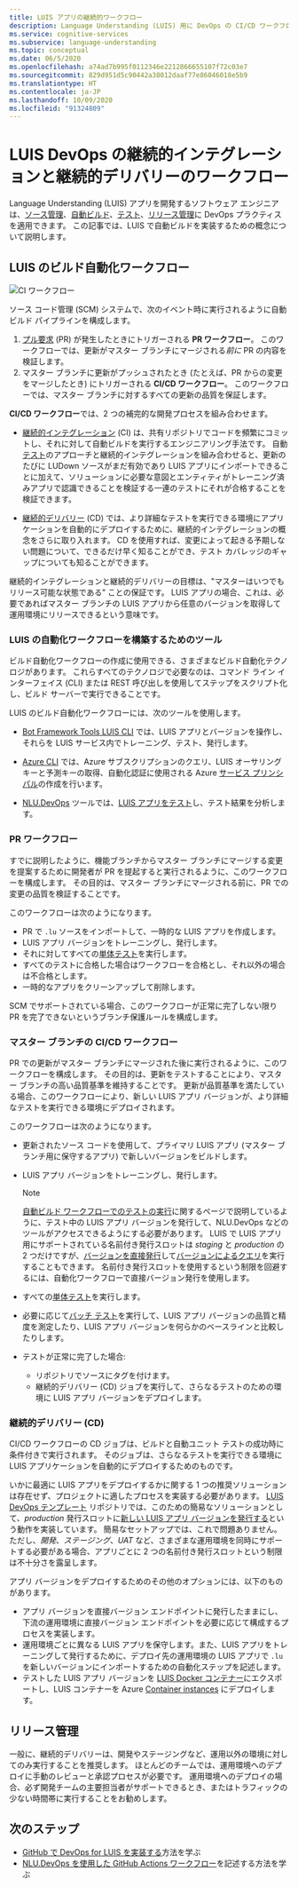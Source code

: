 ```yaml
---
title: LUIS アプリの継続的ワークフロー
description: Language Understanding (LUIS) 用に DevOps の CI/CD ワークフローを実装する方法。
ms.service: cognitive-services
ms.subservice: language-understanding
ms.topic: conceptual
ms.date: 06/5/2020
ms.openlocfilehash: a74ad7b995f0112346e2212866655107f72c03e7
ms.sourcegitcommit: 829d951d5c90442a38012daaf77e86046018e5b9
ms.translationtype: HT
ms.contentlocale: ja-JP
ms.lasthandoff: 10/09/2020
ms.locfileid: "91324809"
---
```

# <a name="continuous-integration-and-continuous-delivery-workflows-for-luis-devops"></a>LUIS DevOps の継続的インテグレーションと継続的デリバリーのワークフロー

Language Understanding (LUIS) アプリを開発するソフトウェア エンジニアは、[ソース管理](luis-concept-devops-sourcecontrol.md)、[自動ビルド](luis-concept-devops-automation.md)、[テスト](luis-concept-devops-testing.md)、[リリース管理](luis-concept-devops-automation.md#release-management)に DevOps プラクティスを適用できます。 この記事では、LUIS で自動ビルドを実装するための概念について説明します。

## <a name="build-automation-workflows-for-luis"></a>LUIS のビルド自動化ワークフロー

![CI ワークフロー](./media/luis-concept-devops-automation/luis-automation.png)

ソース コード管理 (SCM) システムで、次のイベント時に実行されるように自動ビルド パイプラインを構成します。

1. [プル要求](https://help.github.com/github/collaborating-with-issues-and-pull-requests/about-pull-requests) (PR) が発生したときにトリガーされる **PR ワークフロー**。 このワークフローでは、更新がマスター ブランチにマージされる*前に* PR の内容を検証します。
1. マスター ブランチに更新がプッシュされたとき (たとえば、PR からの変更をマージしたとき) にトリガーされる **CI/CD ワークフロー**。 このワークフローでは、マスター ブランチに対するすべての更新の品質を保証します。

**CI/CD ワークフロー**では、2 つの補完的な開発プロセスを組み合わせます。

* [継続的インテグレーション](https://docs.microsoft.com/azure/devops/learn/what-is-continuous-integration) (CI) は、共有リポジトリでコードを頻繁にコミットし、それに対して自動ビルドを実行するエンジニアリング手法です。 自動[テスト](luis-concept-devops-testing.md)のアプローチと継続的インテグレーションを組み合わせると、更新のたびに LUDown ソースがまだ有効であり LUIS アプリにインポートできることに加えて、ソリューションに必要な意図とエンティティがトレーニング済みアプリで認識できることを検証する一連のテストにそれが合格することを検証できます。

* [継続的デリバリー](https://docs.microsoft.com/azure/devops/learn/what-is-continuous-delivery) (CD) では、より詳細なテストを実行できる環境にアプリケーションを自動的にデプロイするために、継続的インテグレーションの概念をさらに取り入れます。 CD を使用すれば、変更によって起きる予期しない問題について、できるだけ早く知ることができ、テスト カバレッジのギャップについても知ることができます。

継続的インテグレーションと継続的デリバリーの目標は、"マスターはいつでもリリース可能な状態である" ことの保証です。 LUIS アプリの場合、これは、必要であればマスター ブランチの LUIS アプリから任意のバージョンを取得して運用環境にリリースできるという意味です。

### <a name="tools-for-building-automation-workflows-for-luis"></a>LUIS の自動化ワークフローを構築するためのツール

ビルド自動化ワークフローの作成に使用できる、さまざまなビルド自動化テクノロジがあります。 これらすべてのテクノロジで必要なのは、コマンド ライン インターフェイス (CLI) または REST 呼び出しを使用してステップをスクリプト化し、ビルド サーバーで実行できることです。

LUIS のビルド自動化ワークフローには、次のツールを使用します。

* [Bot Framework Tools LUIS CLI](https://github.com/microsoft/botbuilder-tools/tree/master/packages/LUIS) では、LUIS アプリとバージョンを操作し、それらを LUIS サービス内でトレーニング、テスト、発行します。

* [Azure CLI](https://docs.microsoft.com/cli/azure/?view=azure-cli-latest) では、Azure サブスクリプションのクエリ、LUIS オーサリング キーと予測キーの取得、自動化認証に使用される Azure [サービス プリンシパル](https://docs.microsoft.com/cli/azure/ad/sp?view=azure-cli-latest)の作成を行います。

* [NLU.DevOps](https://github.com/microsoft/NLU.DevOps) ツールでは、[LUIS アプリをテスト](luis-concept-devops-testing.md)し、テスト結果を分析します。

### <a name="the-pr-workflow"></a>PR ワークフロー

すでに説明したように、機能ブランチからマスター ブランチにマージする変更を提案するために開発者が PR を提起すると実行されるように、このワークフローを構成します。 その目的は、マスター ブランチにマージされる前に、PR での変更の品質を検証することです。

このワークフローは次のようになります。

* PR で `.lu` ソースをインポートして、一時的な LUIS アプリを作成します。
* LUIS アプリ バージョンをトレーニングし、発行します。
* それに対してすべての[単体テスト](luis-concept-devops-testing.md)を実行します。
* すべてのテストに合格した場合はワークフローを合格とし、それ以外の場合は不合格とします。
* 一時的なアプリをクリーンアップして削除します。

SCM でサポートされている場合、このワークフローが正常に完了しない限り PR を完了できないというブランチ保護ルールを構成します。

### <a name="the-master-branch-cicd-workflow"></a>マスター ブランチの CI/CD ワークフロー

PR での更新がマスター ブランチにマージされた後に実行されるように、このワークフローを構成します。 その目的は、更新をテストすることにより、マスター ブランチの高い品質基準を維持することです。 更新が品質基準を満たしている場合、このワークフローにより、新しい LUIS アプリ バージョンが、より詳細なテストを実行できる環境にデプロイされます。

このワークフローは次のようになります。

* 更新されたソース コードを使用して、プライマリ LUIS アプリ (マスター ブランチ用に保守するアプリ) で新しいバージョンをビルドします。

* LUIS アプリ バージョンをトレーニングし、発行します。

  > [!NOTE]
  > [自動ビルド ワークフローでのテストの実行](luis-concept-devops-testing.md#running-tests-in-an-automated-build-workflow)に関するページで説明しているように、テスト中の LUIS アプリ バージョンを発行して、NLU.DevOps などのツールがアクセスできるようにする必要があります。 LUIS で LUIS アプリ用にサポートされている名前付き発行スロットは *staging* と *production* の 2 つだけですが、[バージョンを直接発行](https://github.com/microsoft/botframework-cli/blob/master/packages/luis/README.md#bf-luisapplicationpublish)して[バージョンによるクエリ](https://docs.microsoft.com/azure/cognitive-services/luis/luis-migration-api-v3#changes-by-slot-name-and-version-name)を実行することもできます。 名前付き発行スロットを使用するという制限を回避するには、自動化ワークフローで直接バージョン発行を使用します。

* すべての[単体テスト](luis-concept-devops-testing.md)を実行します。

* 必要に応じて[バッチ テスト](luis-concept-devops-testing.md#how-to-do-unit-testing-and-batch-testing)を実行して、LUIS アプリ バージョンの品質と精度を測定したり、LUIS アプリ バージョンを何らかのベースラインと比較したりします。

* テストが正常に完了した場合:
  * リポジトリでソースにタグを付けます。
  * 継続的デリバリー (CD) ジョブを実行して、さらなるテストのための環境に LUIS アプリ バージョンをデプロイします。

### <a name="continuous-delivery-cd"></a>継続的デリバリー (CD)

CI/CD ワークフローの CD ジョブは、ビルドと自動ユニット テストの成功時に条件付きで実行されます。 そのジョブは、さらなるテストを実行できる環境に LUIS アプリケーションを自動的にデプロイするためのものです。

いかに最適に LUIS アプリをデプロイするかに関する 1 つの推奨ソリューションは存在せず、プロジェクトに適したプロセスを実装する必要があります。 [LUIS DevOps テンプレート](https://github.com/Azure-Samples/LUIS-DevOps-Template) リポジトリでは、このための簡易なソリューションとして、*production* 発行スロットに[新しい LUIS アプリ バージョンを発行する](https://docs.microsoft.com/azure/cognitive-services/luis/luis-how-to-publish-app)という動作を実装しています。 簡易なセットアップでは、これで問題ありません。 ただし、*開発*、*ステージング*、*UAT* など、さまざまな運用環境を同時にサポートする必要がある場合、アプリごとに 2 つの名前付き発行スロットという制限は不十分さを露呈します。

アプリ バージョンをデプロイするためのその他のオプションには、以下のものがあります。

* アプリ バージョンを直接バージョン エンドポイントに発行したままにし、下流の運用環境に直接バージョン エンドポイントを必要に応じて構成するプロセスを実装します。
* 運用環境ごとに異なる LUIS アプリを保守します。また、LUIS アプリをトレーニングして発行するために、デプロイ先の運用環境の LUIS アプリで `.lu` を新しいバージョンにインポートするための自動化ステップを記述します。
* テストした LUIS アプリ バージョンを [LUIS Docker コンテナー](https://docs.microsoft.com/azure/cognitive-services/luis/luis-container-howto?tabs=v3)にエクスポートし、LUIS コンテナーを Azure [Container instances](https://docs.microsoft.com/azure/container-instances/) にデプロイします。

## <a name="release-management"></a>リリース管理

一般に、継続的デリバリーは、開発やステージングなど、運用以外の環境に対してのみ実行することを推奨します。 ほとんどのチームでは、運用環境へのデプロイに手動のレビューと承認プロセスが必要です。 運用環境へのデプロイの場合、必ず開発チームの主要担当者がサポートできるとき、またはトラフィックの少ない時間帯に実行することをお勧めします。

## <a name="next-steps"></a>次のステップ

* [GitHub で DevOps for LUIS を実装する](luis-how-to-devops-with-github.md)方法を学ぶ
* [NLU.DevOps を使用した GitHub Actions ワークフロー](https://github.com/Azure-Samples/LUIS-DevOps-Template/blob/master/docs/4-pipeline.md)を記述する方法を学ぶ
